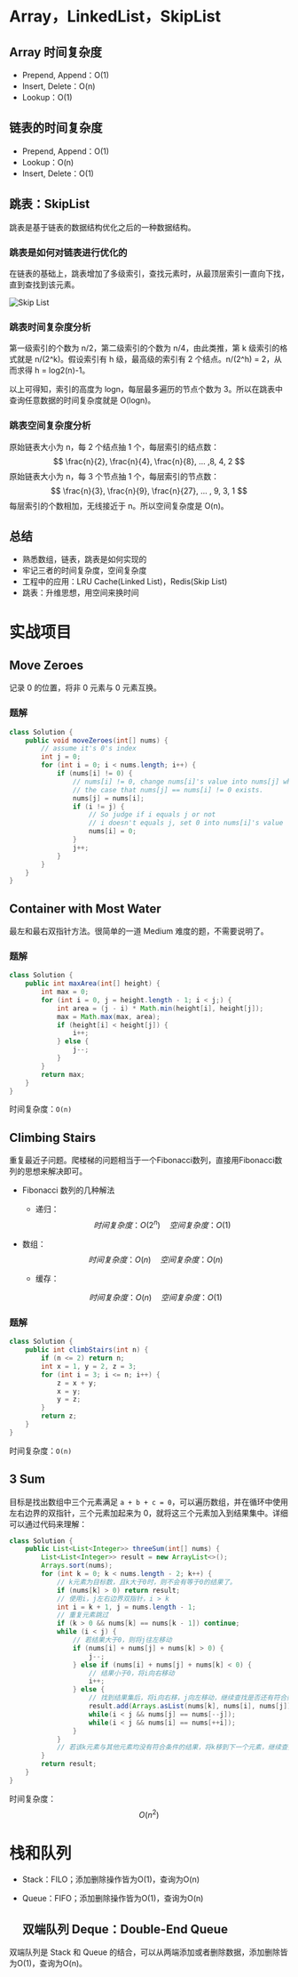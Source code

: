 # Array，LinkedList，SkipList

## Array 时间复杂度

- Prepend, Append：O(1)
- Insert, Delete：O(n)
- Lookup：O(1)

## 链表的时间复杂度

- Prepend, Append：O(1)
- Lookup：O(n)
- Insert, Delete：O(1)

## 跳表：SkipList

跳表是基于链表的数据结构优化之后的一种数据结构。

### 跳表是如何对链表进行优化的

在链表的基础上，跳表增加了多级索引，查找元素时，从最顶层索引一直向下找，直到查找到该元素。

![Skip List](skiplist1.png)

### 跳表时间复杂度分析

第一级索引的个数为 n/2，第二级索引的个数为 n/4，由此类推，第 k 级索引的格式就是 n/(2^k)。假设索引有 h 级，最高级的索引有 2 个结点。n/(2^h) = 2，从而求得 h = log2(n)-1。

以上可得知，索引的高度为 logn，每层最多遍历的节点个数为 3。所以在跳表中查询任意数据的时间复杂度就是 O(logn)。

### 跳表空间复杂度分析

原始链表大小为 n，每 2 个结点抽 1 个，每层索引的结点数：
$$
\frac{n}{2}, \frac{n}{4}, \frac{n}{8}, ... ,8, 4, 2
$$
原始链表大小为 n，每 3 个节点抽 1 个，每层索引的节点数：
$$
\frac{n}{3}, \frac{n}{9}, \frac{n}{27}, ... , 9, 3, 1
$$
每层索引的个数相加，无线接近于 n。所以空间复杂度是 O(n)。

## 总结

- 熟悉数组，链表，跳表是如何实现的
- 牢记三者的时间复杂度，空间复杂度
- 工程中的应用：LRU Cache(Linked List)，Redis(Skip List)
- 跳表：升维思想，用空间来换时间



# 实战项目

## Move Zeroes

记录 0 的位置，将非 0 元素与 0 元素互换。

### 题解

```java
class Solution {
    public void moveZeroes(int[] nums) {
        // assume it's 0's index
        int j = 0;
        for (int i = 0; i < nums.length; i++) {
            if (nums[i] != 0) {
                // nums[i] != 0, change nums[i]'s value into nums[j] which the value is 0;
                // the case that nums[j] == nums[i] != 0 exists.
                nums[j] = nums[i];
                if (i != j) {
                    // So judge if i equals j or not
                    // i doesn't equals j, set 0 into nums[i]'s value
                    nums[i] = 0;
                }
                j++;
            }
        }
    }
}
```

## Container with Most Water

最左和最右双指针方法。很简单的一道 Medium 难度的题，不需要说明了。

### 题解

```java
class Solution {
    public int maxArea(int[] height) {
        int max = 0;
        for (int i = 0, j = height.length - 1; i < j;) {
            int area = (j - i) * Math.min(height[i], height[j]);
            max = Math.max(max, area);
            if (height[i] < height[j]) {
                i++;
            } else {
                j--;
            }
        }
        return max;
    }
}
```

时间复杂度：`O(n)`

## Climbing Stairs

重复最近子问题。爬楼梯的问题相当于一个Fibonacci数列，直接用Fibonacci数列的思想来解决即可。

- Fibonacci 数列的几种解法

  - 递归：
    $$
    时间复杂度：O(2^n) \quad 空间复杂度：O(1)
    $$
  
- 数组： 
    $$
    时间复杂度：O(n) \quad 空间复杂度：O(n)
    $$
    
  - 缓存：
  
  $$
    时间复杂度：O(n) \quad 空间复杂度：O(1)
  $$

### 题解

```java
class Solution {
    public int climbStairs(int n) {
        if (n <= 2) return n;
        int x = 1, y = 2, z = 3;
        for (int i = 3; i <= n; i++) {
            z = x + y;
            x = y;
            y = z;
        }
        return z;
    }
}
```

时间复杂度：`O(n)`

## 3 Sum

目标是找出数组中三个元素满足 `a + b + c = 0`，可以遍历数组，并在循环中使用左右边界的双指针，三个元素加起来为 0，就将这三个元素加入到结果集中。详细可以通过代码来理解：

```java
class Solution {
    public List<List<Integer>> threeSum(int[] nums) {
        List<List<Integer>> result = new ArrayList<>();
        Arrays.sort(nums);
        for (int k = 0; k < nums.length - 2; k++) {
            // k元素为目标数，且k大于0时，则不会有等于0的结果了。
            if (nums[k] > 0) return result;
            // 使用i，j左右边界双指针，i > k
            int i = k + 1, j = nums.length - 1;
            // 重复元素跳过
            if (k > 0 && nums[k] == nums[k - 1]) continue;
            while (i < j) {
                // 若结果大于0，则将j往左移动
                if (nums[i] + nums[j] + nums[k] > 0) {
                    j--;
                } else if (nums[i] + nums[j] + nums[k] < 0) {
                    // 结果小于0，将i向右移动
                    i++;
                } else {
                    // 找到结果集后，将i向右移，j向左移动，继续查找是否还有符合条件的结果。
                    result.add(Arrays.asList(nums[k], nums[i], nums[j]));
                    while(i < j && nums[j] == nums[--j]);
                    while(i < j && nums[i] == nums[++i]);
                }
            }
            // 若该k元素与其他元素均没有符合条件的结果，将k移到下一个元素，继续查找。
        }
        return result;
    }
}
```

时间复杂度：
$$
O(n^2)
$$

# 栈和队列

- Stack：FILO；添加删除操作皆为O(1)，查询为O(n)
- Queue：FIFO；添加删除操作皆为O(1)，查询为O(n)

  ## 双端队列 Deque：Double-End Queue

双端队列是 Stack 和 Queue 的结合，可以从两端添加或者删除数据，添加删除皆为O(1)，查询为O(n)。

 